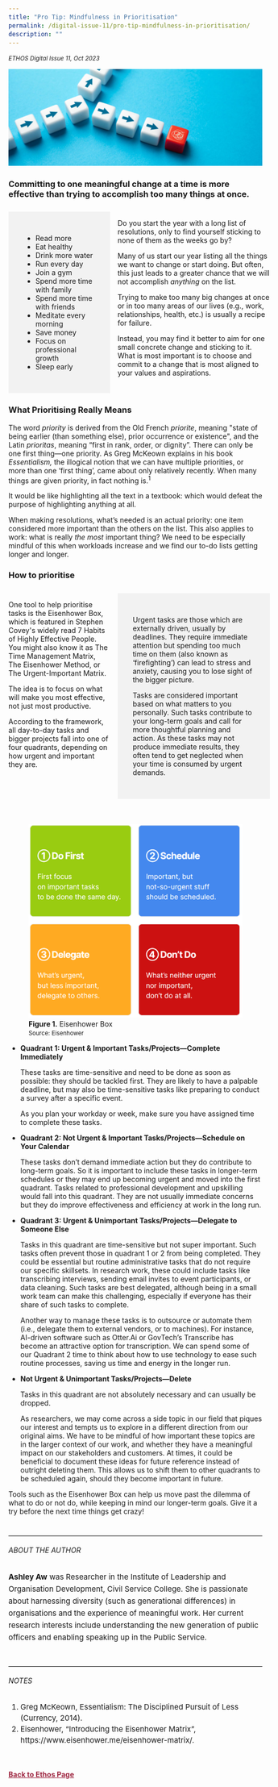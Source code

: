 ```yaml
---
title: "Pro Tip: Mindfulness in Prioritisation"
permalink: /digital-issue-11/pro-tip-mindfulness-in-prioritisation/
description: ""
---
```

<style>

.break1
{
	font-family: Georgia;
	font-size:20px;
	font-style: italic;
	font-weight: bold;
}
	
.break
{
   border-top: 1px solid  black;
   border-bottom: 1px solid black;
	 padding:20px;
	text-align:center;
	margin-top:50px;
}	
	
.back a
{
	color: #9f2943;
	font-weight: bold;
}

#banner img
{
	width:100%;
}
	
.grid-container 
{
	display: grid;
	grid-template-columns: 40% 60%;
	grid-column-gap:3%;
	margin-top:5%;
}	
	
.item
{
background-color: #f2f2f2;
padding:30px;

}

.author
{
border-bottom: 1px solid black;
margin-top:40px;
padding-bottom:30px;
border-top: 1px solid black;	

}		
	
.author p
{
	font-size: 15px;
	line-height:24px;
}
	
.notes ol li
{
font-size: 15px;
line-height:22px;
}	
	
.containerbox
{
border: 1px solid black;
padding:20px;	
}
	
.quadrant
{
margin-top: 50px;
}	
	
	
</style>


<em><small>ETHOS Digital Issue 11, Oct 2023</small></em>
<div class="background-image">
<img src="/images/Ethos_Images/Ethos_Digital_Issue_11/banner_mindful%20prioritisation.jpg">
</div>	

<h3>Committing to one meaningful change at a time is more effective than trying to accomplish too many things at once.</h3>

<div class="grid-container">

<div class="grid-item item">
<ul>
<li>Read more</li>
<li>Eat healthy</li>
<li>Drink more water</li>
<li>Run every day</li>
<li>Join a gym</li>
<li>Spend more time with family</li>
<li>Spend more time with friends</li>
<li>Meditate every morning</li>
<li>Save money</li>
<li>Focus on professional growth</li>
<li>Sleep early</li>
</ul>	
</div>	
	
<div class="grid-item">
<p>Do you start the year with a long list of resolutions, only to find yourself sticking to none of them as the weeks go by?</p>

<p>Many of us start our year listing all the things we want to change or start doing. But often, this just leads to a greater chance that we will not accomplish <em>anything</em> on the list.</p>

<p>Trying to make too many big changes at once or in too many areas of our lives (e.g., work, relationships, health, etc.) is usually a recipe for failure.</p>

<p>Instead, you may find it better to aim for one small concrete change and sticking to it. What is most important is to choose and commit to a change that is most aligned to your values and aspirations.</p>
	
</div>

</div>

<h3>What Prioritising Really Means</h3>

<p>The word <em>priority</em> is derived from the Old French <em>priorite</em>, meaning "state of being earlier (than something else), prior occurrence or existence", and the Latin <em>prioritas</em>, meaning “first in rank, order, or dignity”. There can only be one first thing—one priority. As Greg McKeown explains in his book <em>Essentialism,</em> the illogical notion that we can have multiple priorities, or more than one ‘first thing’, came about only relatively recently. When many things are given priority, in fact nothing is.<sup>1</sup></p>

<p>It would be like highlighting all the text in a textbook: which would defeat the purpose of highlighting anything at all.</p>

<p>When making resolutions, what’s needed is an actual priority: one item considered more important than the others on the list. This also applies to work: what is really <em>the most</em> important thing? We need to be especially mindful of this when workloads increase and we find our to-do lists getting longer and longer.</p>

  
<h3>How to prioritise</h3>	

<div class="grid-container">

<div class="grid-item">

<p>One tool to help prioritise tasks is the Eisenhower Box, which is featured in Stephen Covey's widely read 7 Habits of Highly Effective People. You might also know it as The Time Management Matrix, The Eisenhower Method, or The Urgent-Important Matrix.</p>

<p>The idea is to focus on what will make you most effective, not just most productive.</p>

<p>According to the framework, all day-to-day tasks and bigger projects fall into one of four quadrants, depending on how urgent and important they are.</p>
	
</div>
	

<div class="grid-item item">

<p>Urgent tasks are those which are externally driven, usually by deadlines. They require immediate attention but spending too much time on them (also known as ‘firefighting’) can lead to stress and anxiety, causing you to lose sight of the bigger picture.</p>

<p>Tasks are considered important based on what matters to you personally. Such tasks contribute to your long-term goals and call for more thoughtful planning and action. As these tasks may not produce immediate results, they often tend to get neglected when your time is consumed by urgent demands.</p>	
	
</div>	
	
</div>	


<figure class="quadrant">
<img src="/images/Ethos_Images/Ethos_Digital_Issue_11/eisenhower%20box.png">
<figcaption><b>Figure 1.</b> Eisenhower Box
<br>	
	<small>Source: Eisenhower</small>	
	
	
</figcaption>	
</figure>


<ul>
	
<li><b>Quadrant 1: Urgent &amp; Important Tasks/Projects—Complete Immediately</b></li>

<dl> These tasks are time-sensitive and need to be done as soon as possible: they should be tackled first. They are likely to have a palpable deadline, but may also be time-sensitive tasks like preparing to conduct a survey after a specific event.</dl>

<dl>As you plan your workday or week, make sure you have assigned time to complete these tasks.</dl>
	
<li><b>Quadrant 2: Not Urgent &amp; Important Tasks/Projects—Schedule on Your Calendar</b></li>
<dl>These tasks don’t demand immediate action but they do contribute to long-term goals. So it is important to include these tasks in longer-term schedules or they may end up becoming urgent and moved into the first quadrant. Tasks related to professional development and upskilling would fall into this quadrant. They are not usually immediate concerns but they do improve effectiveness and efficiency at work in the long run.</dl>	
	
<li><b>Quadrant 3: Urgent &amp; Unimportant Tasks/Projects—Delegate to Someone Else</b></li>

<dl>Tasks in this quadrant are time-sensitive but not super important. Such tasks often prevent those in quadrant 1 or 2 from being completed. They could be essential but routine administrative tasks that do not require our specific skillsets. In research work, these could include tasks like transcribing interviews, sending email invites to event participants, or data cleaning. Such tasks are best delegated, although being in a small work team can make this challenging, especially if everyone has their share of such tasks to complete.</dl>

<dl>Another way to manage these tasks is to outsource or automate them (i.e., delegate them to external vendors, or to machines). For instance, AI-driven software such as Otter.Ai or GovTech’s Transcribe has become an attractive option for transcription. We can spend some of our&nbsp;Quadrant 2 time to think about how to use technology to ease such routine processes, saving us time and energy in the longer run.</dl>

<li><b>Not Urgent &amp; Unimportant Tasks/Projects—Delete</b></li>

<dl>Tasks in this quadrant are not absolutely necessary and can usually be dropped.</dl>

<dl>As researchers, we may come across a side topic in our field that piques our interest and tempts us to explore in a different direction from our original aims. We have to be mindful of how important these topics are in the larger context of our work, and whether they have a meaningful impact on our stakeholders and customers. At times, it could be beneficial to document these ideas for future reference instead of outright deleting them. This allows us to shift them to other quadrants to be scheduled again, should they become important in future.</dl>	

</ul>

<p>Tools such as the Eisenhower Box can help us move past the dilemma of what to do or not do, while keeping in mind our longer-term goals. Give it a try before the next time things get crazy!</p>




<div class="author">
<h6>ABOUT THE AUTHOR</h6>
<p><b>Ashley Aw</b> was  Researcher in the Institute of Leadership and Organisation Development, Civil Service College. She is passionate about harnessing diversity (such as generational differences) in organisations and the experience of meaningful work. Her current research interests include understanding the new generation of public officers and enabling speaking up in the Public Service.</p>
</div>	

<div class="notes">
<h6>NOTES</h6>	
<ol>
<li>Greg McKeown, Essentialism: The Disciplined Pursuit of Less (Currency, 2014).</li>
<li>Eisenhower, “Introducing the Eisenhower Matrix”, https://www.eisenhower.me/eisenhower-matrix/.</li>
</ol>	
	
</div>

	
<br>
<br>	
<div class="back">
<a href="/ethos/">Back to Ethos Page</a>	
</div>